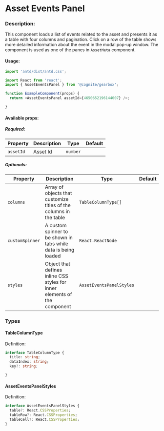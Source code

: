 # Asset Events Panel

<!-- STORY -->

### Description:

This component loads a list of events related to the asset and presents it as a table with four columns and pagination. 
Click on a row of the table shows more detailed information about the event in the modal pop-up window.
The component is used as one of the panes in `AssetMeta` component.

#### Usage:

```typescript jsx
import 'antd/dist/antd.css';

import React from 'react';
import { AssetEventsPanel } from '@cognite/gearbox';

function ExampleComponent(props) {
  return <AssetEventsPanel assetId={4650652196144007} />;

}
```

#### Available props:

##### Required:

| Property  | Description | Type     | Default |
| --------- | ----------- | -------- | ------- |
| `assetId` | Asset Id    | `number` |         |

##### Optionals:

| Property              | Description                                                                | Type                                          | Default     |
| --------------------- | -------------------------------------------------------------------------- | --------------------------------------------- | ----------- |
| `columns`             | Array of objects that customize titles of the columns in the table         | `TableColumnType[]`                           |             |
| `customSpinner`       | A custom spinner to be shown in tabs while data is being loaded            | `React.ReactNode`                             |             |
| `styles`              | Object that defines inline CSS styles for inner elements of the component  | `AssetEventsPanelStyles`                      |             |


### Types

#### TableColumnType

Definition:

```typescript
interface TableColumnType {
  title: string;
  dataIndex: string;
  key?: string;

}
```

#### AssetEventsPanelStyles

Definition:

```typescript
interface AssetEventsPanelStyles {
  table?: React.CSSProperties;
  tableRow?: React.CSSProperties;
  tableCell?: React.CSSProperties;
}
```


